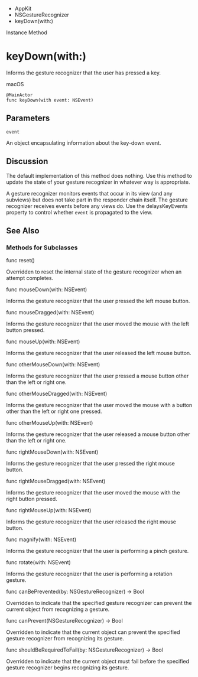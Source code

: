 

- AppKit
- NSGestureRecognizer
-  keyDown(with:) 

Instance Method

# keyDown(with:)

Informs the gesture recognizer that the user has pressed a key.

macOS

``` source
@MainActor
func keyDown(with event: NSEvent)
```

## Parameters 

`event`  

An object encapsulating information about the key-down event.

## Discussion

The default implementation of this method does nothing. Use this method to update the state of your gesture recognizer in whatever way is appropriate.

A gesture recognizer monitors events that occur in its view (and any subviews) but does not take part in the responder chain itself. The gesture recognizer receives events before any views do. Use the delaysKeyEvents property to control whether `event` is propagated to the view.

## See Also

### Methods for Subclasses

func reset()

Overridden to reset the internal state of the gesture recognizer when an attempt completes.

func mouseDown(with: NSEvent)

Informs the gesture recognizer that the user pressed the left mouse button.

func mouseDragged(with: NSEvent)

Informs the gesture recognizer that the user moved the mouse with the left button pressed.

func mouseUp(with: NSEvent)

Informs the gesture recognizer that the user released the left mouse button.

func otherMouseDown(with: NSEvent)

Informs the gesture recognizer that the user pressed a mouse button other than the left or right one.

func otherMouseDragged(with: NSEvent)

Informs the gesture recognizer that the user moved the mouse with a button other than the left or right one pressed.

func otherMouseUp(with: NSEvent)

Informs the gesture recognizer that the user released a mouse button other than the left or right one.

func rightMouseDown(with: NSEvent)

Informs the gesture recognizer that the user pressed the right mouse button.

func rightMouseDragged(with: NSEvent)

Informs the gesture recognizer that the user moved the mouse with the right button pressed.

func rightMouseUp(with: NSEvent)

Informs the gesture recognizer that the user released the right mouse button.

func magnify(with: NSEvent)

Informs the gesture recognizer that the user is performing a pinch gesture.

func rotate(with: NSEvent)

Informs the gesture recognizer that the user is performing a rotation gesture.

func canBePrevented(by: NSGestureRecognizer) -> Bool

Overridden to indicate that the specified gesture recognizer can prevent the current object from recognizing a gesture.

func canPrevent(NSGestureRecognizer) -> Bool

Overridden to indicate that the current object can prevent the specified gesture recognizer from recognizing its gesture.

func shouldBeRequiredToFail(by: NSGestureRecognizer) -> Bool

Overridden to indicate that the current object must fail before the specified gesture recognizer begins recognizing its gesture.

